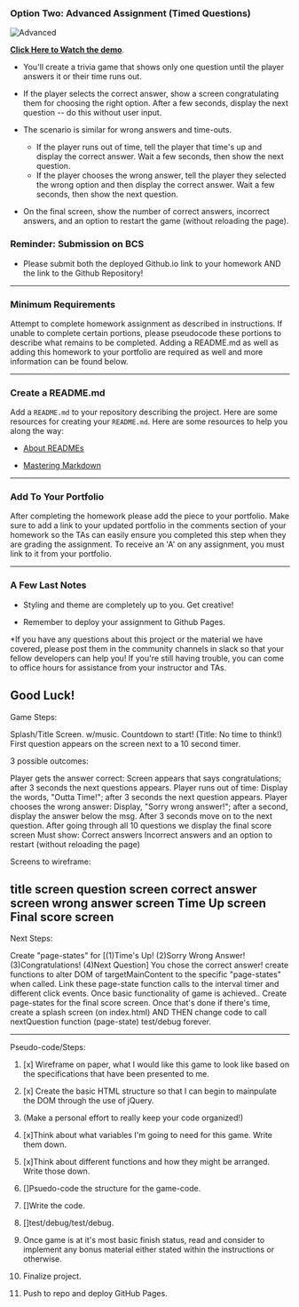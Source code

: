 ### Option Two: Advanced Assignment (Timed Questions)

![Advanced](Images/2-advanced.jpg)

**[Click Here to Watch the demo](https://youtu.be/xhmmiRmxQ8Q)**.

* You'll create a trivia game that shows only one question until the player answers it or their time runs out.

* If the player selects the correct answer, show a screen congratulating them for choosing the right option. After a few seconds, display the next question -- do this without user input.

* The scenario is similar for wrong answers and time-outs.

  * If the player runs out of time, tell the player that time's up and display the correct answer. Wait a few seconds, then show the next question.
  * If the player chooses the wrong answer, tell the player they selected the wrong option and then display the correct answer. Wait a few seconds, then show the next question.

* On the final screen, show the number of correct answers, incorrect answers, and an option to restart the game (without reloading the page).

### Reminder: Submission on BCS

* Please submit both the deployed Github.io link to your homework AND the link to the Github Repository!

- - -

### Minimum Requirements

Attempt to complete homework assignment as described in instructions. If unable to complete certain portions, please pseudocode these portions to describe what remains to be completed. Adding a README.md as well as adding this homework to your portfolio are required as well and more information can be found below.

- - -

### Create a README.md

Add a `README.md` to your repository describing the project. Here are some resources for creating your `README.md`. Here are some resources to help you along the way:

* [About READMEs](https://help.github.com/articles/about-readmes/)

* [Mastering Markdown](https://guides.github.com/features/mastering-markdown/)

- - -

### Add To Your Portfolio

After completing the homework please add the piece to your portfolio. Make sure to add a link to your updated portfolio in the comments section of your homework so the TAs can easily ensure you completed this step when they are grading the assignment. To receive an 'A' on any assignment, you must link to it from your portfolio.

- - -

### A Few Last Notes

* Styling and theme are completely up to you. Get creative!

* Remember to deploy your assignment to Github Pages.

*If you have any questions about this project or the material we have covered, please post them in the community channels in slack so that your fellow developers can help you! If you're still having trouble, you can come to office hours for assistance from your instructor and TAs.

  **Good Luck!**
-----

Game Steps:

Splash/Title Screen. w/music. Countdown to start! (Title: No time to think!)
First question appears on the screen next to a 10 second timer.

3 possible outcomes:

Player gets the answer correct: Screen appears that says congratulations; after 3 seconds the next questions appears.
Player runs out of time: Display the words, "Outta Time!"; after 3 seconds the next question appears.
Player chooses the wrong answer: Display, "Sorry wrong answer!"; after a second, display the answer below the msg. After 3 seconds move on to the next question.
After going through all 10 questions we display the final score screen
  Must show:
      Correct answers
      Incorrect answers
      and an option to restart (without reloading the page)

Screens to wireframe:

  title screen
  question screen
    correct answer screen
    wrong answer screen
    Time Up screen
    Final score screen
-----

Next Steps:

Create "page-states" for [(1)Time's Up! (2)Sorry Wrong Answer! (3)Congratulations! (4)Next Question] You chose the correct answer!
create functions to alter DOM of targetMainContent to the specific "page-states" when called.
Link these page-state function calls to the interval timer and different click events.
Once basic functionality of game is achieved..
Create page-states for the final score screen.
Once that's done if there's time, create a splash screen (on index.html)
AND THEN change code to call nextQuestion function (page-state)
test/debug forever.


-----

Pseudo-code/Steps:

1. [x] Wireframe on paper, what I would like this game to look like based on the specifications that have been presented to me.

2. [x] Create the basic HTML structure so that I can begin to mainpulate the DOM through the use of jQuery.

3. (Make a personal effort to really keep your code organized!)

4. [x]Think about what variables I'm going to need for this game. Write them down.

5. [x]Think about different functions and how they might be arranged. Write those down.

6. []Psuedo-code the structure for the game-code.

7. []Write the code.

8. []test/debug/test/debug.

9. Once game is at it's most basic finish status, read and consider to implement any bonus material either stated within the instructions or otherwise.

10. Finalize project.

11. Push to repo and deploy GitHub Pages.

